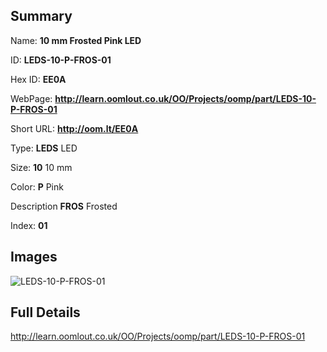 

## Summary
 
Name: __10 mm Frosted Pink LED__

ID: __LEDS-10-P-FROS-01__

Hex ID: __EE0A__

WebPage: __http://learn.oomlout.co.uk/OO/Projects/oomp/part/LEDS-10-P-FROS-01__

Short URL: __http://oom.lt/EE0A__


Type: __LEDS__ LED 

Size: __10__ 10 mm 

Color: __P__ Pink 

Description __FROS__ Frosted 

Index: __01__


## Images
![LEDS-10-P-FROS-01](http://oomlout.com/oomp-gen/parts/LEDS-10-P-FROS-01/LEDS-10-P-FROS-01_420.jpg)



## Full Details

 http://learn.oomlout.co.uk/OO/Projects/oomp/part/LEDS-10-P-FROS-01














